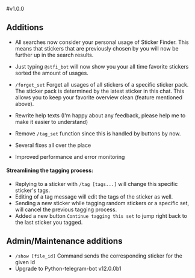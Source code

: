 #v1.0.0

## Additions


- All searches now consider your personal usage of Sticker Finder. This means that stickers that are previously chosen by you will now be further up in the search results.
- Just typing `@stfi_bot` will now show you your all time favorite stickers sorted the amount of usages.
- `/forget_set` Forget all usages of all stickers of a specific sticker pack. The sticker pack is determined by the latest sticker in this chat. This allows you to keep your favorite overview clean (feature mentioned above).
- Rewrite help texts (I'm happy about any feedback, please help me to make it easier to understand)

- Remove `/tag_set` function since this is handled by buttons by now.

- Several fixes all over the place
- Improved performance and error monitoring

#### Streamlining the tagging process:
- Replying to a sticker with `/tag [tags...]` will change this specific sticker's tags.
- Editing of a tag message will edit the tags of the sticker as well.
- Sending a new sticker while tagging random stickers or a specific set, will cancel the previous tagging process.
- Added a new button `Continue tagging this set` to jump right back to the last sticker you tagged.



## Admin/Maintenance additions

- `/show [file_id]` Command sends the corresponding sticker for the given Id
- Upgrade to Python-telegram-bot v12.0.0b1
